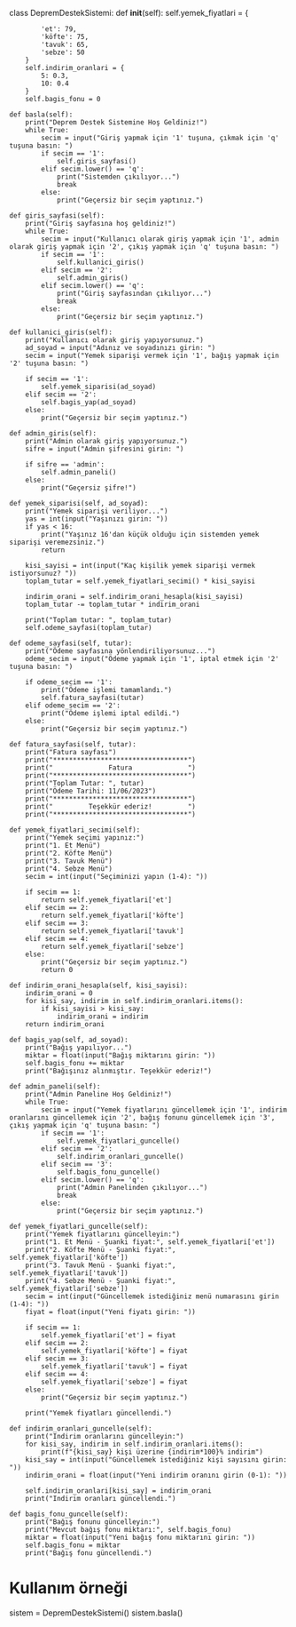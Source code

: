 class DepremDestekSistemi:
    def __init__(self):
        self.yemek_fiyatlari = {
                            
            'et': 79,
            'köfte': 75,
            'tavuk': 65,
            'sebze': 50
        }
        self.indirim_oranlari = {
            5: 0.3,
            10: 0.4
        }
        self.bagis_fonu = 0

    def basla(self):
        print("Deprem Destek Sistemine Hoş Geldiniz!")
        while True:
            secim = input("Giriş yapmak için '1' tuşuna, çıkmak için 'q' tuşuna basın: ")
            if secim == '1':
                self.giris_sayfasi()
            elif secim.lower() == 'q':
                print("Sistemden çıkılıyor...")
                break
            else:
                print("Geçersiz bir seçim yaptınız.")

    def giris_sayfasi(self):
        print("Giriş sayfasına hoş geldiniz!")
        while True:
            secim = input("Kullanıcı olarak giriş yapmak için '1', admin olarak giriş yapmak için '2', çıkış yapmak için 'q' tuşuna basın: ")
            if secim == '1':
                self.kullanici_giris()
            elif secim == '2':
                self.admin_giris()
            elif secim.lower() == 'q':
                print("Giriş sayfasından çıkılıyor...")
                break
            else:
                print("Geçersiz bir seçim yaptınız.")

    def kullanici_giris(self):
        print("Kullanıcı olarak giriş yapıyorsunuz.")
        ad_soyad = input("Adınız ve soyadınızı girin: ")
        secim = input("Yemek siparişi vermek için '1', bağış yapmak için '2' tuşuna basın: ")

        if secim == '1':
            self.yemek_siparisi(ad_soyad)
        elif secim == '2':
            self.bagis_yap(ad_soyad)
        else:
            print("Geçersiz bir seçim yaptınız.")

    def admin_giris(self):
        print("Admin olarak giriş yapıyorsunuz.")
        sifre = input("Admin şifresini girin: ")

        if sifre == 'admin':
            self.admin_paneli()
        else:
            print("Geçersiz şifre!")

    def yemek_siparisi(self, ad_soyad):
        print("Yemek siparişi veriliyor...")
        yas = int(input("Yaşınızı girin: "))
        if yas < 16:
            print("Yaşınız 16'dan küçük olduğu için sistemden yemek siparişi veremezsiniz.")
            return

        kisi_sayisi = int(input("Kaç kişilik yemek siparişi vermek istiyorsunuz? "))
        toplam_tutar = self.yemek_fiyatlari_secimi() * kisi_sayisi

        indirim_orani = self.indirim_orani_hesapla(kisi_sayisi)
        toplam_tutar -= toplam_tutar * indirim_orani

        print("Toplam tutar: ", toplam_tutar)
        self.odeme_sayfasi(toplam_tutar)

    def odeme_sayfasi(self, tutar):
        print("Ödeme sayfasına yönlendiriliyorsunuz...")
        odeme_secim = input("Ödeme yapmak için '1', iptal etmek için '2' tuşuna basın: ")

        if odeme_secim == '1':
            print("Ödeme işlemi tamamlandı.")
            self.fatura_sayfasi(tutar)
        elif odeme_secim == '2':
            print("Ödeme işlemi iptal edildi.")
        else:
            print("Geçersiz bir seçim yaptınız.")

    def fatura_sayfasi(self, tutar):
        print("Fatura sayfası")
        print("**********************************")
        print("              Fatura              ")
        print("**********************************")
        print("Toplam Tutar: ", tutar)
        print("Ödeme Tarihi: 11/06/2023")
        print("**********************************")
        print("         Teşekkür ederiz!         ")
        print("**********************************")

    def yemek_fiyatlari_secimi(self):
        print("Yemek seçimi yapınız:")
        print("1. Et Menü")
        print("2. Köfte Menü")
        print("3. Tavuk Menü")
        print("4. Sebze Menü")
        secim = int(input("Seçiminizi yapın (1-4): "))

        if secim == 1:
            return self.yemek_fiyatlari['et']
        elif secim == 2:
            return self.yemek_fiyatlari['köfte']
        elif secim == 3:
            return self.yemek_fiyatlari['tavuk']
        elif secim == 4:
            return self.yemek_fiyatlari['sebze']
        else:
            print("Geçersiz bir seçim yaptınız.")
            return 0

    def indirim_orani_hesapla(self, kisi_sayisi):
        indirim_orani = 0
        for kisi_say, indirim in self.indirim_oranlari.items():
            if kisi_sayisi > kisi_say:
                indirim_orani = indirim
        return indirim_orani

    def bagis_yap(self, ad_soyad):
        print("Bağış yapılıyor...")
        miktar = float(input("Bağış miktarını girin: "))
        self.bagis_fonu += miktar
        print("Bağışınız alınmıştır. Teşekkür ederiz!")

    def admin_paneli(self):
        print("Admin Paneline Hoş Geldiniz!")
        while True:
            secim = input("Yemek fiyatlarını güncellemek için '1', indirim oranlarını güncellemek için '2', bağış fonunu güncellemek için '3', çıkış yapmak için 'q' tuşuna basın: ")
            if secim == '1':
                self.yemek_fiyatlari_guncelle()
            elif secim == '2':
                self.indirim_oranlari_guncelle()
            elif secim == '3':
                self.bagis_fonu_guncelle()
            elif secim.lower() == 'q':
                print("Admin Panelinden çıkılıyor...")
                break
            else:
                print("Geçersiz bir seçim yaptınız.")

    def yemek_fiyatlari_guncelle(self):
        print("Yemek fiyatlarını güncelleyin:")
        print("1. Et Menü - Şuanki fiyat:", self.yemek_fiyatlari['et'])
        print("2. Köfte Menü - Şuanki fiyat:", self.yemek_fiyatlari['köfte'])
        print("3. Tavuk Menü - Şuanki fiyat:", self.yemek_fiyatlari['tavuk'])
        print("4. Sebze Menü - Şuanki fiyat:", self.yemek_fiyatlari['sebze'])
        secim = int(input("Güncellemek istediğiniz menü numarasını girin (1-4): "))
        fiyat = float(input("Yeni fiyatı girin: "))

        if secim == 1:
            self.yemek_fiyatlari['et'] = fiyat
        elif secim == 2:
            self.yemek_fiyatlari['köfte'] = fiyat
        elif secim == 3:
            self.yemek_fiyatlari['tavuk'] = fiyat
        elif secim == 4:
            self.yemek_fiyatlari['sebze'] = fiyat
        else:
            print("Geçersiz bir seçim yaptınız.")

        print("Yemek fiyatları güncellendi.")

    def indirim_oranlari_guncelle(self):
        print("Indirim oranlarını güncelleyin:")
        for kisi_say, indirim in self.indirim_oranlari.items():
            print(f"{kisi_say} kişi üzerine {indirim*100}% indirim")
        kisi_say = int(input("Güncellemek istediğiniz kişi sayısını girin: "))
        indirim_orani = float(input("Yeni indirim oranını girin (0-1): "))

        self.indirim_oranlari[kisi_say] = indirim_orani
        print("Indirim oranları güncellendi.")

    def bagis_fonu_guncelle(self):
        print("Bağış fonunu güncelleyin:")
        print("Mevcut bağış fonu miktarı:", self.bagis_fonu)
        miktar = float(input("Yeni bağış fonu miktarını girin: "))
        self.bagis_fonu = miktar
        print("Bağış fonu güncellendi.")


# Kullanım örneği
sistem = DepremDestekSistemi()
sistem.basla()
